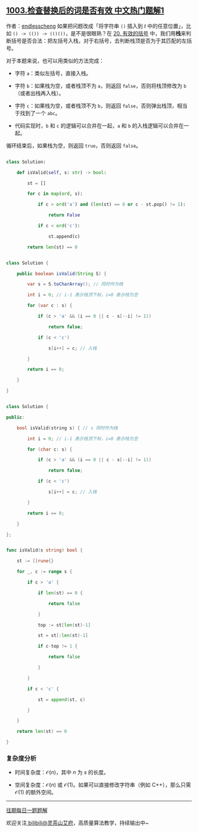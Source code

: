 ## [1003.检查替换后的词是否有效 中文热门题解1](https://leetcode.cn/problems/check-if-word-is-valid-after-substitutions/solutions/100000/zhan-jian-ji-xie-fa-pythonjavacgo-by-end-i9o7)

作者：[endlesscheng](https://leetcode.cn/u/endlesscheng)
如果把问题改成「将字符串 `()` 插入到 $t$ 中的任意位置」，比如 `() -> (()) -> (()())`，是不是很眼熟？在 [20. 有效的括号](https://leetcode.cn/problems/valid-parentheses/) 中，我们用**栈**来判断括号是否合法：把左括号入栈，对于右括号，去判断栈顶是否为于其匹配的左括号。

对于本题来说，也可以用类似的方法完成：

- 字符 $\texttt{a}$：类似左括号，直接入栈。
- 字符 $\texttt{b}$：如果栈为空，或者栈顶不为 $\texttt{a}$，则返回 `false`，否则将栈顶修改为 $\texttt{b}$（或者出栈再入栈）。
- 字符 $\texttt{c}$：如果栈为空，或者栈顶不为 $\texttt{b}$，则返回 `false`，否则弹出栈顶，相当于找到了一个 $\texttt{abc}$。
- 代码实现时，$\texttt{b}$ 和 $\texttt{c}$ 的逻辑可以合并在一起，$\texttt{a}$ 和 $\texttt{b}$ 的入栈逻辑可以合并在一起。

循环结束后，如果栈为空，则返回 `true`，否则返回 `false`。

```py [sol1-Python3]
class Solution:
    def isValid(self, s: str) -> bool:
        st = []
        for c in map(ord, s):
            if c > ord('a') and (len(st) == 0 or c - st.pop() != 1):
                return False
            if c < ord('c'):
                st.append(c)
        return len(st) == 0
```

```java [sol1-Java]
class Solution {
    public boolean isValid(String S) {
        var s = S.toCharArray(); // 同时作为栈
        int i = 0; // i-1 表示栈顶下标，i=0 表示栈为空
        for (var c : s) {
            if (c > 'a' && (i == 0 || c - s[--i] != 1))
                return false;
            if (c < 'c')
                s[i++] = c; // 入栈
        }
        return i == 0;
    }
}
```

```cpp [sol1-C++]
class Solution {
public:
    bool isValid(string s) { // s 同时作为栈
        int i = 0; // i-1 表示栈顶下标，i=0 表示栈为空
        for (char c: s) {
            if (c > 'a' && (i == 0 || c - s[--i] != 1))
                return false;
            if (c < 'c')
                s[i++] = c; // 入栈
        }
        return i == 0;
    }
};
```

```go [sol1-Go]
func isValid(s string) bool {
    st := []rune{}
    for _, c := range s {
        if c > 'a' {
            if len(st) == 0 {
                return false
            }
            top := st[len(st)-1]
            st = st[:len(st)-1]
            if c-top != 1 {
                return false
            }
        }
        if c < 'c' {
            st = append(st, c)
        }
    }
    return len(st) == 0
}
```

### 复杂度分析

- 时间复杂度：$\mathcal{O}(n)$，其中 $n$ 为 $s$ 的长度。
- 空间复杂度：$\mathcal{O}(n)$ 或 $\mathcal{O}(1)$。如果可以直接修改字符串（例如 C++），那么只需 $\mathcal{O}(1)$ 的额外空间。

---

[往期每日一题题解](https://github.com/EndlessCheng/codeforces-go/blob/master/leetcode/SOLUTIONS.md)

欢迎关注[ biIibiIi@灵茶山艾府](https://space.bilibili.com/206214)，高质量算法教学，持续输出中~
